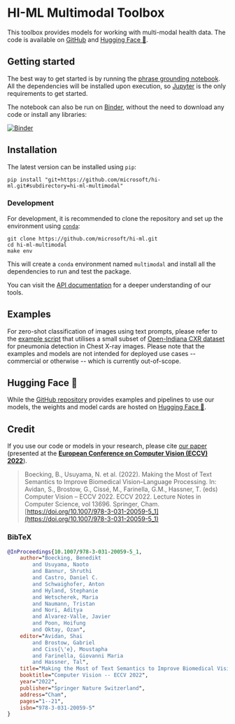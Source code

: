 # HI-ML Multimodal Toolbox

This toolbox provides models for working with multi-modal health data.
The code is available on [GitHub][1] and [Hugging Face 🤗][6].

## Getting started

The best way to get started is by running the [phrase grounding notebook][2].
All the dependencies will be installed upon execution, so [Jupyter][3] is the only requirements to get started.

The notebook can also be run on [Binder][4], without the need to download any code or install any libraries:

[![Binder](https://mybinder.org/badge_logo.svg)][4]

## Installation

The latest version can be installed using `pip`:

```console
pip install "git+https://github.com/microsoft/hi-ml.git#subdirectory=hi-ml-multimodal"
```

### Development

For development, it is recommended to clone the repository and set up the environment using [`conda`][5]:

```console
git clone https://github.com/microsoft/hi-ml.git
cd hi-ml-multimodal
make env
```

This will create a `conda` environment named `multimodal` and install all the dependencies to run and test the package.

You can visit the [API documentation][9] for a deeper understanding of our tools.

## Examples

For zero-shot classification of images using text prompts, please refer to the [example
script](./test_multimodal/vlp/test_zero_shot_classification.py) that utilises a small subset of [Open-Indiana CXR
dataset][10] for pneumonia detection in Chest X-ray images. Please note that the examples and models are not intended for
deployed use cases -- commercial or otherwise -- which is currently out-of-scope.

## Hugging Face 🤗

While the [GitHub repository][1] provides examples and pipelines to use our models,
the weights and model cards are hosted on [Hugging Face 🤗][6].

## Credit

If you use our code or models in your research, please cite [our paper][7] (presented at the [**European Conference on Computer Vision (ECCV) 2022**][8]).

> Boecking, B., Usuyama, N. et al. (2022). Making the Most of Text Semantics to Improve Biomedical Vision–Language Processing. In: Avidan, S., Brostow, G., Cissé, M., Farinella, G.M., Hassner, T. (eds) Computer Vision – ECCV 2022. ECCV 2022. Lecture Notes in Computer Science, vol 13696. Springer, Cham. [https://doi.org/10.1007/978-3-031-20059-5_1](https://doi.org/10.1007/978-3-031-20059-5_1)

### BibTeX

```bibtex
@InProceedings{10.1007/978-3-031-20059-5_1,
    author="Boecking, Benedikt
        and Usuyama, Naoto
        and Bannur, Shruthi
        and Castro, Daniel C.
        and Schwaighofer, Anton
        and Hyland, Stephanie
        and Wetscherek, Maria
        and Naumann, Tristan
        and Nori, Aditya
        and Alvarez-Valle, Javier
        and Poon, Hoifung
        and Oktay, Ozan",
    editor="Avidan, Shai
        and Brostow, Gabriel
        and Ciss{\'e}, Moustapha
        and Farinella, Giovanni Maria
        and Hassner, Tal",
    title="Making the Most of Text Semantics to Improve Biomedical Vision--Language Processing",
    booktitle="Computer Vision -- ECCV 2022",
    year="2022",
    publisher="Springer Nature Switzerland",
    address="Cham",
    pages="1--21",
    isbn="978-3-031-20059-5"
}
```

[1]: https://github.com/microsoft/hi-ml/tree/main/hi-ml-multimodal
[2]: https://github.com/microsoft/hi-ml/tree/main/hi-ml-multimodal/notebooks/phrase_grounding.ipynb
[3]: https://jupyter.org/
[4]: https://mybinder.org/v2/gh/microsoft/hi-ml/HEAD?labpath=hi-ml-multimodal%2Fnotebooks%2Fphrase_grounding.ipynb
[5]: https://docs.conda.io/en/latest/miniconda.html
[6]: https://aka.ms/biovil-models
[7]: https://link.springer.com/chapter/10.1007/978-3-031-20059-5_1
[8]: https://eccv2022.ecva.net/
[9]: https://hi-ml.readthedocs.io/en/latest/api/multimodal.html
[10]: https://openi.nlm.nih.gov/faq
